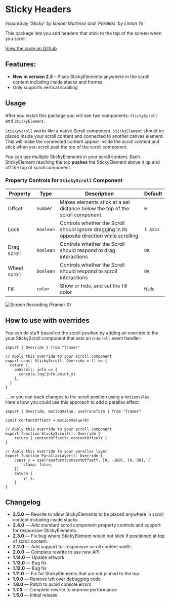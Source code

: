 # Sticky Headers

_Inspired by 'Sticky' by Ismael Martínez and 'Parallax' by Linton Ye_

This package lets you add headers that stick to the top of the screen when you scroll.

[View the code on Github](https://github.com/perrysmotors/sticky-headers.framerfx)

## Features:

- **New in version 2.5** – Place StickyElements anywhere in the scroll content including inside stacks and frames
- Only supports vertical scrolling

## Usage

After you install this package you will see two components: `StickyScroll` and `StickyElement`.

`StickyScroll` works like a native Scroll component.
`StickyElement` should be placed inside your scroll content and connected to another canvas element. This will make the connected content appear inside the scroll content and stick when you scroll past the top of the scroll component.

You can use multiple StickyElements in your scroll content. Each StickyElement reaching the top **pushes** the StickyElement above it up and off the top of scroll component.

### Property Controls for `StickyScroll` Component

| Property | Type | Description | Default |
| --- | --- | --- | --- |
| Offset | `number` | Makes elements stick at a set distance below the top of the scroll component | `0` |
| Lock | `boolean` | Controls whether the Scroll should ignore dragging in its opposite direction while scrolling | `1 Axis` |
| Drag scroll | `boolean` | Controls whether the Scroll should respond to drag interactions | `On` |
| Wheel scroll | `boolean` | Controls whether the Scroll should respond to scroll interactions | `On` |
| Fill | `color` | Show or hide, and set the fill color | `Hide` |

![Screen Recording (Framer X)](https://user-images.githubusercontent.com/12557727/54369321-a3808800-466d-11e9-8b50-4f245ac8075b.gif)

## How to use with overrides

You can do stuff based on the scroll position by adding an override to the your StickyScroll component that sets an `onScroll` event handler:

```
import { Override } from "framer"

// Apply this override to your scroll component
export const StickyScroll: Override = () => {
  return {
    onScroll: info => {
      console.log(info.point.y)
    },
  }
}
```

... or you can track changes to the scroll position using a `MotionValue`. Here's how you could use this approach to add a parallax effect:

```
import { Override, motionValue, useTransform } from "framer"

const contentOffsetY = motionValue(0)

// Apply this override to your scroll component
export function StickyScroll(): Override {
    return { contentOffsetY: contentOffsetY }
}

// Apply this override to your parallax layer
export function ParallaxLayer(): Override {
    const y = useTransform(contentOffsetY, [0, -100], [0, 50], {
        clamp: false,
    })
    return {
        y: y,
    }
}
```

## Changelog

- **2.5.0** — Rewrite to allow StickyElements to be placed anywhere in scroll content including inside stacks.
- **2.4.0** — Add standard scroll component property controls and support for responsive StickyElements.
- **2.3.0** — Fix bug where StickyElement would not stick if positioned at top of scroll content.
- **2.2.0** — Add support for responsive scroll content width.
- **2.0.0** — Complete rewrite to use new API.
- **1.14.0** — Update artwork
- **1.13.0** — Bug fix
- **1.12.0** — Bug fix
- **1.11.0** — Fix for StickyElements that are not pinned to the top
- **1.9.0** — Remove left over debugging code
- **1.8.0** — Patch to avoid console errors
- **1.7.0** — Complete rewrite to improve performance
- **1.5.0** — Initial release